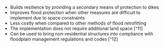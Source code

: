 - Builds resilience by providing a secondary means of protection to dikes
- Improves flood protection when other measures are difficult to implement due to space constraints 
- Less costly when compared to other methods of flood retrofitting
- The implementation does not require additional land space [^11]
- Can be used to bring non-residential structures into compliance with floodplain management regulations and codes [^12]
